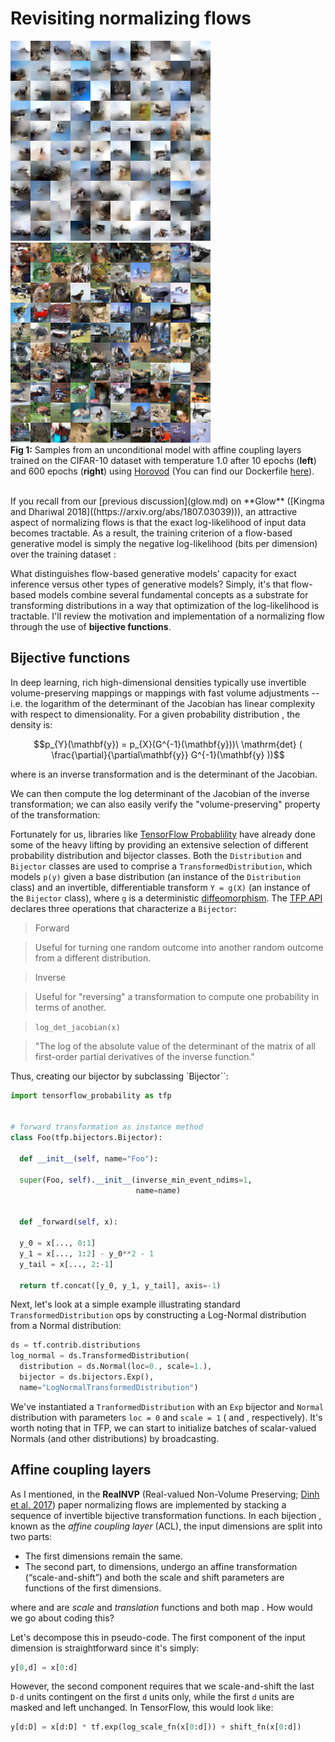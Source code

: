 # Revisiting normalizing flows

![alt-text-1](img/epoch_10_sample_4.png "title-1")![alt-text-2](img/epoch_600_sample_7.png "title-2")
<br>
**Fig 1:** Samples from an unconditional model with affine coupling layers trained on the CIFAR-10 dataset with temperature 1.0 after 10 epochs (**left**) and 600 epochs (**right**) using [Horovod](https://github.com/horovod/horovod) (You can find our Dockerfile [here](https://github.com/PfizerRD/dl-gpu-utils/blob/master/dockerfiles/horovod_py3gpu/Dockerfile)).

<br>
If you recall from our [previous discussion](glow.md) on **Glow** ([Kingma and Dhariwal 2018]((https://arxiv.org/abs/1807.03039))), an attractive aspect of normalizing flows is that the exact log-likelihood of input data <script type="math/tex">\log p(\mathbf{x})</script> becomes tractable. As a result, the training criterion of a flow-based generative model is simply the negative log-likelihood (bits per dimension) over the training dataset <script type="math/tex">\mathcal{D}</script>:

<script type="math/tex; mode=display">\mathcal{L}(\mathcal{D})
= - \frac{1}{\vert\mathcal{D}\vert}\sum_{\mathbf{x} \in \mathcal{D}} \log
p(\mathbf{x})</script>

What distinguishes flow-based generative models' capacity for exact inference
versus other types of generative models? Simply, it's that flow-based models
combine several fundamental concepts as a substrate for transforming
distributions in a way that optimization of the log-likelihood is tractable.
I'll review the motivation and implementation of a normalizing flow through
the use of **bijective functions**.


## Bijective functions

In deep learning, rich high-dimensional densities typically use invertible
volume-preserving mappings or mappings with fast volume adjustments -- i.e.
the logarithm of the determinant of the Jacobian has linear complexity with respect
to dimensionality. For a given probability distribution <script
type="math/tex">p_{Y}(\mathbf{y})</script>, the density is:

$$p_{Y}(\mathbf{y}) = p_{X}(G^{-1}(\mathbf{y}))\ \mathrm{det}
( \frac{\partial}{\partial\mathbf{y}} G^{-1}(\mathbf{y} ))$$

where <script type="math/tex">G^{-1}</script> is an inverse transformation and <script
type="math/tex">\mathrm{det}(\frac{\partial}{\partial\mathbf{y}}
G^{-1}(\mathbf{y}))</script> is the determinant of the Jacobian.

We can then compute the log determinant of the Jacobian of the inverse
transformation; we can also easily verify the "volume-preserving" property of
the transformation:

<script type="math/tex; mode=display">
\begin{align}
  \mathrm{det} \left ( \frac{\partial}{\partial\mathbf{y}} G^{-1}(\mathbf{y}) \right )
  & = \mathrm{det}
  \begin{pmatrix}
    \frac{\partial}{\partial y_1} y_1             & \frac{\partial}{\partial y_2} y_1 \newline
    \frac{\partial}{\partial y_1} y_2 + y_1^2 + 1 & \frac{\partial}{\partial y_2} y_2 + y_1^2 + 1 \newline
  \end{pmatrix} \newline
  & = \mathrm{det}
  \begin{pmatrix}
    1     & 0 \newline
    2 y_1 & 1 \newline
  \end{pmatrix}
  = 1
  \end{align}
</script>

Fortunately for us, libraries like [TensorFlow
Probablility](https://www.tensorflow.org/probability) have already done some of
the heavy lifting by providing an extensive selection of different probability
distribution and bijector classes. Both the `Distribution` and `Bijector`
classes are used to comprise a `TransformedDistribution`, which models `p(y)`
given a base distribution (an instance of the `Distribution` class)
and an invertible, differentiable transform `Y = g(X)` (an instance of
the `Bijector` class), where `g` is a deterministic
[diffeomorphism](https://en.wikipedia.org/wiki/Diffeomorphism). The [TFP
API](https://www.tensorflow.org/probability/api_docs/python/tfp/bijectors/Bijector#class_bijector) declares three operations that characterize a ``Bijector``:

> Forward

> Useful for turning one random outcome into another random outcome from a different distribution.

> Inverse

> Useful for "reversing" a transformation to compute one probability in terms of another.

> `log_det_jacobian(x)`

> "The log of the absolute value of the determinant of the matrix of all first-order partial derivatives of the inverse function."

Thus, creating our bijector by subclassing `Bijector``:

```python
import tensorflow_probability as tfp


# forward transformation as instance method
class Foo(tfp.bijectors.Bijector):

  def __init__(self, name="Foo"):

  super(Foo, self).__init__(inverse_min_event_ndims=1,
                            name=name)


  def _forward(self, x):

  y_0 = x[..., 0:1]
  y_1 = x[..., 1:2] - y_0**2 - 1
  y_tail = x[..., 2:-1]

  return tf.concat([y_0, y_1, y_tail], axis=-1)
```


Next, let's look at a simple example illustrating standard `TransformedDistribution` ops by constructing a Log-Normal distribution from a Normal distribution:

```python
ds = tf.contrib.distributions
log_normal = ds.TransformedDistribution(
  distribution = ds.Normal(loc=0., scale=1.),
  bijector = ds.bijectors.Exp(),
  name="LogNormalTransformedDistribution")
```

We've instantiated a `TranformedDistribution` with an `Exp` bijector and
`Normal` distribution with parameters `loc = 0` and `scale = 1`
(<script type="math/tex">\mu</script> and <script type="math/tex">\Sigma</script>,
respectively). It's worth noting that in TFP, we can start to initialize batches
of scalar-valued Normals (and other distributions) by broadcasting.

## Affine coupling layers

As I mentioned, in the **RealNVP** (Real-valued Non-Volume Preserving; [Dinh et al. 2017](https://arxiv.org/abs/1605.08803)) paper normalizing flows are implemented by stacking a sequence of invertible bijective transformation functions. In each bijection <script type="math/tex">f: \mathbf{x} \mapsto \mathbf{y}</script>, known as the <em>affine coupling layer</em> (ACL), the input dimensions are split into two parts:</p>
<ul>
  <li>The first <script type="math/tex">d</script> dimensions remain the same.</li>
  <li>The second part, <script type="math/tex">d+1</script> to <script type="math/tex">D</script> dimensions, undergo an affine transformation (“scale-and-shift”) and both the scale and shift parameters are functions of the first <script type="math/tex">d</script> dimensions.</li>
</ul>

<script type="math/tex; mode=display">% <![CDATA[
\begin{aligned}
\mathbf{y}_{1:d} &= \mathbf{x}_{1:d} \\ 
\mathbf{y}_{d+1:D} &= \mathbf{x}_{d+1:D} \odot \exp({s(\mathbf{x}_{1:d})}) + t(\mathbf{x}_{1:d})
\end{aligned} %]]></script>

where <script type="math/tex">s(.)</script> and <script type="math/tex">t(.)</script> are <em>scale</em> and <em>translation</em> functions and both map <script type="math/tex">\mathbb{R}^d \mapsto \mathbb{R}^{D-d}</script>. How would we go about coding this?

Let's decompose this in pseudo-code. The first component of the input dimension is straightforward since it's simply:

```python
y[0,d] = x[0:d]
```

However, the second component requires that we scale-and-shift the last `D-d` units contingent on the first `d` units only, while the first `d` units are masked and left unchanged. In TensorFlow, this would look like:

```python
y[d:D] = x[d:D] * tf.exp(log_scale_fn(x[0:d])) + shift_fn(x[0:d])
```
<br>
</br>


